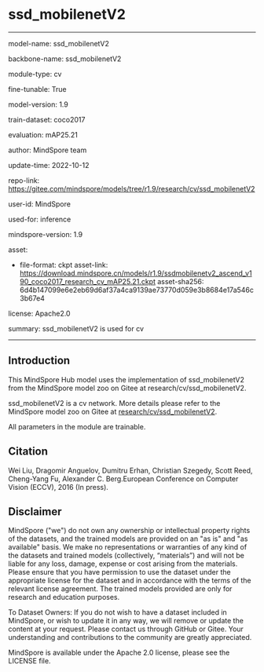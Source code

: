 # ssd_mobilenetV2

---

model-name: ssd_mobilenetV2

backbone-name: ssd_mobilenetV2

module-type: cv

fine-tunable: True

model-version: 1.9

train-dataset: coco2017

evaluation: mAP25.21

author: MindSpore team

update-time: 2022-10-12

repo-link: <https://gitee.com/mindspore/models/tree/r1.9/research/cv/ssd_mobilenetV2>

user-id: MindSpore

used-for: inference

mindspore-version: 1.9

asset:

-
    file-format: ckpt
    asset-link: <https://download.mindspore.cn/models/r1.9/ssdmobilenetv2_ascend_v190_coco2017_research_cv_mAP25.21.ckpt>
    asset-sha256: 6d4b147099e6e2eb69d6af37a4ca9139ae73770d059e3b8684e17a546c3b67e4

license: Apache2.0

summary: ssd_mobilenetV2 is used for cv

---

## Introduction

This MindSpore Hub model uses the implementation of ssd_mobilenetV2 from the MindSpore model zoo on Gitee at research/cv/ssd_mobilenetV2.

ssd_mobilenetV2 is a cv network. More details please refer to the MindSpore model zoo on Gitee at [research/cv/ssd_mobilenetV2](https://gitee.com/mindspore/models/blob/r1.9/research/cv/ssd_mobilenetV2/README.md).

All parameters in the module are trainable.

## Citation

Wei Liu, Dragomir Anguelov, Dumitru Erhan, Christian Szegedy, Scott Reed, Cheng-Yang Fu, Alexander C. Berg.European Conference on Computer Vision (ECCV), 2016 (In press).

## Disclaimer

MindSpore ("we") do not own any ownership or intellectual property rights of the datasets, and the trained models are provided on an "as is" and "as available" basis. We make no representations or warranties of any kind of the datasets and trained models (collectively, “materials”) and will not be liable for any loss, damage, expense or cost arising from the materials. Please ensure that you have permission to use the dataset under the appropriate license for the dataset and in accordance with the terms of the relevant license agreement. The trained models provided are only for research and education purposes.

To Dataset Owners: If you do not wish to have a dataset included in MindSpore, or wish to update it in any way, we will remove or update the content at your request. Please contact us through GitHub or Gitee. Your understanding and contributions to the community are greatly appreciated.

MindSpore is available under the Apache 2.0 license, please see the LICENSE file.
